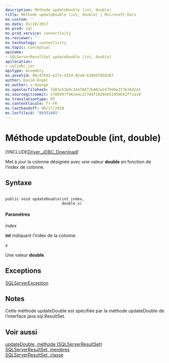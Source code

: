 ```yaml
---
description: Méthode updateDouble (int, double)
title: Méthode updateDouble (int, double) | Microsoft Docs
ms.custom: ''
ms.date: 01/19/2017
ms.prod: sql
ms.prod_service: connectivity
ms.reviewer: ''
ms.technology: connectivity
ms.topic: conceptual
apiname:
- SQLServerResultSet.updateDouble (int, double)
apilocation:
- sqljdbc.jar
apitype: Assembly
ms.assetid: 90c47643-e27e-425d-85a0-63866f858367
author: David-Engel
ms.author: v-daenge
ms.openlocfilehash: 7d83a51b8c344f0472b402eb47999e3736384241
ms.sourcegitcommit: e700497f962e4c2274df16d9e651059b42ff1a10
ms.translationtype: HT
ms.contentlocale: fr-FR
ms.lasthandoff: 08/17/2020
ms.locfileid: "88353485"
---
```

# <a name="updatedouble-method-int-double"></a>Méthode updateDouble (int, double)
[!INCLUDE[Driver_JDBC_Download](../../../includes/driver_jdbc_download.md)]

  Met à jour la colonne désignée avec une valeur **double** en fonction de l’index de colonne.  
  
## <a name="syntax"></a>Syntaxe  
  
```  
  
public void updateDouble(int index,  
                         double x)  
```  
  
#### <a name="parameters"></a>Paramètres  
 *index*  
  
 **int** indiquant l’index de la colonne.  
  
 *x*  
  
 Une valeur **double**.  
  
## <a name="exceptions"></a>Exceptions  
 [SQLServerException](../../../connect/jdbc/reference/sqlserverexception-class.md)  
  
## <a name="remarks"></a>Notes  
 Cette méthode updateDouble est spécifiée par la méthode updateDouble de l’interface java.sql.ResultSet.  
  
## <a name="see-also"></a>Voir aussi  
 [updateDouble, méthode &#40;SQLServerResultSet&#41;](../../../connect/jdbc/reference/updatedouble-method-sqlserverresultset.md)   
 [SQLServerResultSet, membres](../../../connect/jdbc/reference/sqlserverresultset-members.md)   
 [SQLServerResultSet, classe](../../../connect/jdbc/reference/sqlserverresultset-class.md)  
  
  
